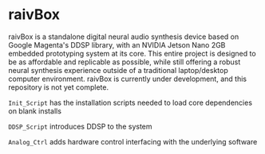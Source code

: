 # raivBox

raivBox is a standalone digital neural audio synthesis device based on Google Magenta's DDSP library, with an NVIDIA Jetson Nano 2GB embedded prototyping system at its core. This entire project is designed to be as affordable and replicable as possible, while still offering a robust neural synthesis experience outside of a traditional laptop/desktop computer environment. raivBox is currently under development, and this repository is not yet complete.

`Init_Script` has the installation scripts needed to load core dependencies on blank installs

`DDSP_Script` introduces DDSP to the system

`Analog_Ctrl` adds hardware control interfacing with the underlying software
